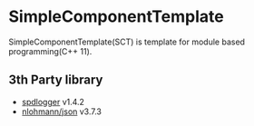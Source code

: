 # SimpleComponentTemplate

SimpleComponentTemplate(SCT) is template for module based programming(C++ 11).

## 3th Party library

- [spdlogger](https://github.com/gabime/spdlog)  v1.4.2
- [nlohmann/json](https://nlohmann.github.io/json/) v3.7.3 